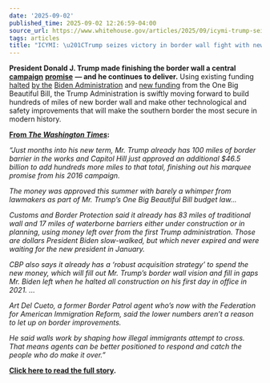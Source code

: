 ```yaml
---
date: '2025-09-02'
published_time: 2025-09-02 12:26:59-04:00
source_url: https://www.whitehouse.gov/articles/2025/09/icymi-trump-seizes-victory-in-border-wall-fight-with-new-funding/
tags: articles
title: "ICYMI: \u201CTrump seizes victory in border wall fight with new funding\u201D"
---
```

 
**President Donald J. Trump made finishing the border wall a central**
[**campaign**](https://x.com/RapidResponse47/status/1947345286080221499)
[**promise**](https://www.whitehouse.gov/articles/2025/04/promises-made-promises-kept-border-security-achieved-in-fewer-than-100-days/#:~:text=PROMISE%20MADE%3A%20%E2%80%9CUnder%20my%20leadership%2C%20we%20will%20seal%20it%20up%20and%20expand%20that%20wall%20until%20we%20have%20total%20control.%E2%80%9D%20(3/4/23%2C%20National%20Harbor%2C%20MD))
**— and he continues to deliver.** Using existing funding
[halted](https://www.politico.com/news/2021/04/30/biden-terminates-border-wall-construction-485123)
[by
the](https://www.cnn.com/2021/10/08/politics/border-wall-contacts-canceled-biden-administration)
[Biden
Administration](https://apnews.com/general-news-political-news-bc664278ac096e6ff878116034ec06bb)
and [new
funding](https://www.dhs.gov/news/2025/07/04/secretary-noem-commends-president-trump-and-one-big-beautiful-bill-signing-law)
from the One Big Beautiful Bill, the Trump Administration is swiftly
moving forward to build hundreds of miles of new border wall and make
other technological and safety improvements that will make the southern
border the most secure in modern history.

[**From *The Washington
Times***](https://www.washingtontimes.com/news/2025/aug/31/trump-won-border-wall-battle/)**:**

*“Just months into his new term, Mr. Trump already has 100 miles of
border barrier in the works and Capitol Hill just approved an additional
$46.5 billion to add hundreds more miles to that total, finishing out
his marquee promise from his 2016 campaign.*

*The money was approved this summer with barely a whimper from lawmakers
as part of Mr. Trump’s One Big Beautiful Bill budget law…*

*Customs and Border Protection said it already has 83 miles of
traditional wall and 17 miles of waterborne barriers either under
construction or in planning, using money left over from the first Trump
administration. Those are dollars President Biden slow-walked, but which
never expired and were waiting for the new president in January.*

*CBP also says it already has a ‘robust acquisition strategy’ to spend
the new money, which will fill out Mr. Trump’s border wall vision and
fill in gaps Mr. Biden left when he halted all construction on his first
day in office in 2021.* *…*

*Art Del Cueto, a former Border Patrol agent who’s now with the
Federation for American Immigration Reform, said the lower numbers
aren’t a reason to let up on border improvements.*

*He said walls work by shaping how illegal immigrants attempt to cross.
That means agents can be better positioned to respond and catch the
people who do make it over.”*

[**Click here to read the full
story**](https://www.washingtontimes.com/news/2025/aug/31/trump-won-border-wall-battle/)**.**
